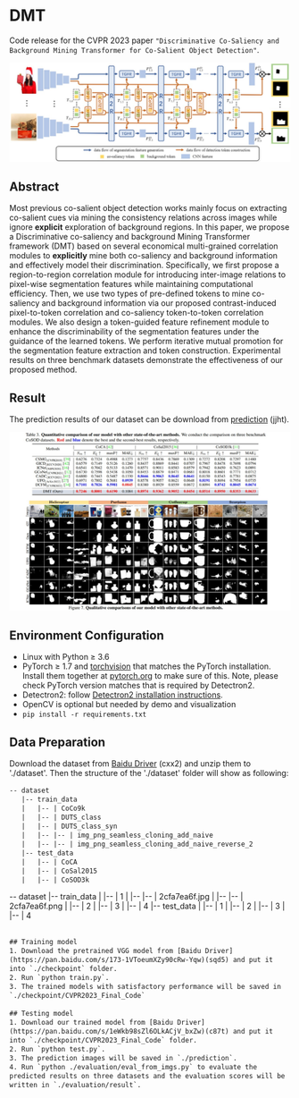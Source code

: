# DMT
Code release for the CVPR 2023 paper `"Discriminative Co-Saliency and Background Mining Transformer for Co-Salient Object Detection"`.

![avatar](framework.jpg)

## Abstract
Most previous co-salient object detection works mainly focus on extracting co-salient cues via mining the consistency relations across images while ignore **explicit** exploration of background regions. In this paper, we propose a Discriminative co-saliency and background Mining Transformer framework (DMT) based on several economical multi-grained correlation modules to **explicitly** mine both co-saliency and background information and effectively model their discrimination. Specifically, we first propose a region-to-region correlation module for introducing inter-image relations to pixel-wise segmentation features while maintaining computational efficiency. Then, we use two types of pre-defined tokens to mine co-saliency and background information via our proposed contrast-induced pixel-to-token correlation and co-saliency token-to-token correlation modules. We also design a token-guided feature refinement module to enhance the discriminability of the segmentation features under the guidance of the learned tokens. We perform iterative mutual promotion for the segmentation feature extraction and token construction. Experimental results on three benchmark datasets demonstrate the effectiveness of our proposed method. 

## Result
The prediction results of our dataset can be download from [prediction](https://pan.baidu.com/s/1erKtadxG8NJoCMeW6fuofQ) (jjht).

![alt_text](./result.jpg)

## Environment Configuration
- Linux with Python ≥ 3.6
- PyTorch ≥ 1.7 and [torchvision](https://github.com/pytorch/vision/) that matches the PyTorch installation.
  Install them together at [pytorch.org](https://pytorch.org) to make sure of this. Note, please check
  PyTorch version matches that is required by Detectron2.
- Detectron2: follow [Detectron2 installation instructions](https://detectron2.readthedocs.io/tutorials/install.html).
- OpenCV is optional but needed by demo and visualization
- `pip install -r requirements.txt`

## Data Preparation
Download the dataset from [Baidu Driver](https://pan.baidu.com/s/192MnRSgXSDXb0l7mJZ18ng) (cxx2) and unzip them to './dataset'. Then the structure of the './dataset' folder will show as following:
````
-- dataset
   |-- train_data
   |   |-- | CoCo9k
   |   |-- | DUTS_class
   |   |-- | DUTS_class_syn
   |   |-- |-- | img_png_seamless_cloning_add_naive
   |   |-- |-- | img_png_seamless_cloning_add_naive_reverse_2
   |-- test_data
   |   |-- | CoCA
   |   |-- | CoSal2015
   |   |-- | CoSOD3k
````

-- dataset
   |-- train_data
   |   |-- | 1
   |   |-- |-- | 2cfa7ea6f.jpg
   |   |-- |-- | 2cfa7ea6f.png
   |   |-- | 2
   |   |-- | 3
   |   |-- | 4
   |-- test_data
   |   |-- | 1
   |   |-- | 2
   |   |-- | 3
   |   |-- | 4
````

## Training model
1. Download the pretrained VGG model from [Baidu Driver](https://pan.baidu.com/s/173-1VToeumXZy90cRw-Yqw)(sqd5) and put it into `./checkpoint` folder.
2. Run `python train.py`. 
3. The trained models with satisfactory performance will be saved in `./checkpoint/CVPR2023_Final_Code`

## Testing model
1. Download our trained model from [Baidu Driver](https://pan.baidu.com/s/1eWkb98sZl6OLkACjV_bxZw)(c87t) and put it into `./checkpoint/CVPR2023_Final_Code` folder.
2. Run `python test.py`.
3. The prediction images will be saved in `./prediction`. 
4. Run `python ./evaluation/eval_from_imgs.py` to evaluate the predicted results on three datasets and the evaluation scores will be written in `./evaluation/result`.
